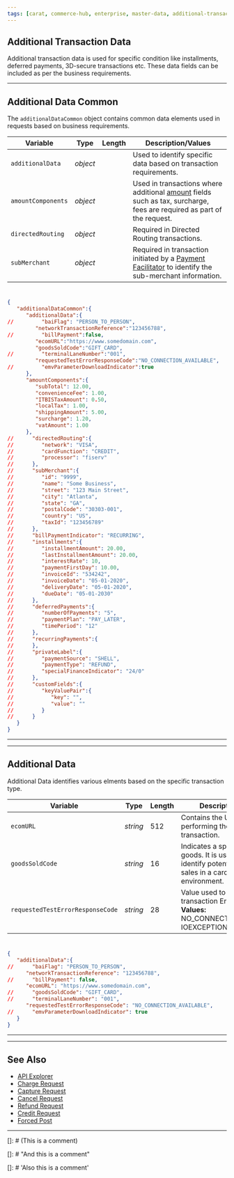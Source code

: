 ```yaml
---
tags: [carat, commerce-hub, enterprise, master-data, additional-transaction-data]
---
```


## Additional Transaction Data

Additional transaction data is used for specific condition like installments, deferred payments, 3D-secure transactions etc. These data fields can be included as per the business requirements.

---

## Additional Data Common

The `additionalDataCommon` object contains common data elements used in requests based on business requirements.

<!--
type: tab
title: additionalDataCommon
-->

| Variable | Type | Length | Description/Values |
| -------- | -- | ------------ | ------------------ |
| `additionalData` | *object* | | Used to identify specific data based on transaction requirements. |
| `amountComponents` | *object* | | Used in transactions where additional [amount](?path=docs/Resources/Master-Data/Amount-Components.md) fields such as tax, surcharge, fees are required as part of the request. |
| `directedRouting` | *object* | | Required in Directed Routing transactions. |
| `subMerchant` | *object* | | Required in transaction initiated by a [Payment Facilitator](?path=docs/Resources/Guides/Industry-Verticals/Payment-Faciliator.md) to identify the sub-merchant information. |

<!---
| `billPaymentIndicator` | *string* | 12 | Indicates the type of [bill payment](#bill-payment-indicator). |
| `installments` | *object* | | Used in [installment bill payments](?path=docs/Resources/Guides/Bill-Payments/Installment-Payment.md). |
| `deferredPayments` | *object* | | Used in [defferred bill payments](?path=docs/Resources/Guides/Bill-Payments/Deferred-Payment.md). |
| `recurringPayments` | *object* | | Used in [recurring bill payments](?path=docs/Resources/Guides/Bill-Payments/Recurring-Payment.md). |
| `privateLabel` | *object* | | Used to process [Private Label](?path=docs/Resources/Guides/Payment-Sources/Private-Label.md) payment cards. |
| `customFields` | *array* | | Used to submit merchant custom fields used in terminal processing such as Key Value Pair. |
-->

#

<!--
type: tab
title: JSON Example
-->

```json
{
   "additionalDataCommon":{
      "additionalData":{
//         "baiFlag": "PERSON_TO_PERSON",
         "networkTransactionReference":"123456788",
//         "billPayment":false,
         "ecomURL":"https://www.somedomain.com",
         "goodsSoldCode":"GIFT_CARD",
//         "terminalLaneNumber":"001",
         "requestedTestErrorResponseCode":"NO_CONNECTION_AVAILABLE",
//         "emvParameterDownloadIndicator":true
      },
      "amountComponents":{
         "subTotal": 12.00,
         "convenienceFee": 1.00,
         "ITBISTaxAmount": 0.50,
         "localTax": 1.00,
         "shippingAmount": 5.00,
         "surcharge": 1.20,
         "vatAmount": 1.00
      },
//      "directedRouting":{
//         "network": "VISA",
//         "cardFunction": "CREDIT",
//         "processor": "fiserv"
//      },
//      "subMerchant":{
//         "id": "9999",
//         "name": "Some Business",
//         "street": "123 Main Street",
//         "city": "Atlanta",
//         "state": "GA",
//         "postalCode": "30303-001",
//         "country": "US",
//         "taxId": "123456789"
//      },
//      "billPaymentIndicator": "RECURRING",
//      "installments":{
//         "installmentAmount": 20.00,
//         "lastInstallmentAmount": 20.00,
//         "interestRate": 10,
//         "paymentFirstDay": 10.00,
//         "invoiceId": "534242",
//         "invoiceDate": "05-01-2020",
//         "deliveryDate": "05-01-2020",
//         "dueDate": "05-01-2030"
//      },
//      "deferredPayments":{
//         "numberOfPayments": "5",
//         "paymentPlan": "PAY_LATER",
//         "timePeriod": "12"
//      },
//      "recurringPayments":{    
//      },
//      "privateLabel":{
//         "paymentSource": "SHELL",
//         "paymentType": "REFUND",
//         "specialFinanceIndicator": "24/0"
//      },
//      "customFields":{
//         "keyValuePair":{
//            "key": "",
//            "value": ""
//         }
//      }
   }
}
```

<!-- type: tab-end -->

---

<!---
#### Bill Payment Indicator

| Value | Description |
| ----- | ----- |
| *SINGLE* | Single charge not for recurring services or installment plan. |
| *DEFERRED* | A charge for an order with a delayed payment for a specified amount of time. |
| *INSTALLMENT* | Single purchase where the cardholder is billed (charged) in installments. |
| *RECURRING* | Agreement where charges will occur on a periodic basis (e.g. subscriptions). |
-->

---

## Additional Data

Additional Data identifies various elments based on the specific transaction type.

<!--
type: tab
title: additionalData
-->

| Variable | Type | Length | Description/Values |
| ----- | ----- | ----- | ----- |
| `ecomURL` | *string* | 512 | Contains the URL of the site performing the Ecommerce transaction. |
| `goodsSoldCode` | *string* | 16 | Indicates a specific type of goods. It is used to help identify potentially fraudulent sales in a card present environment. |
| `requestedTestErrorResponseCode` | *string* | 28 | Value used to test/replicate a transaction Error. **Valid Values:** NO_CONNECTION_AVAILABLE, IOEXCEPTION_RECEIVED.|

<!---
| `baiFlag` | *string* | 31 | Visa required [Business Application Identifier](#business-application-identifier) (BAI) used to identify the intended use of a [disbursement](?path=docs/Resources/Guides/Disbursement.md). |
| `billPayment` | *boolean* | | Identifies a [bill payment](docs/Resources/Guides/Bill-Payments/Bill-Payments.md) transaction. |
| `terminalLaneNumber` | *string* | 16 | Terminal Lane Number. |
| `emvParameterDownloadIndicator` | *string* | | Indicator if EMV Parameter has to be downloaded, sent as part of Auth/Sale Response.|
-->

#

<!--
type: tab
title: JSON Example
-->

```json
{
   "additionalData":{
//      "baiFlag": "PERSON_TO_PERSON",
      "networkTransactionReference": "123456788",
//      "billPayment": false,
      "ecomURL": "https://www.somedomain.com",
//      "goodsSoldCode": "GIFT_CARD",
//      "terminalLaneNumber": "001",
      "requestedTestErrorResponseCode": "NO_CONNECTION_AVAILABLE",
//      "emvParameterDownloadIndicator": true
   }
}
```

<!-- type: tab-end -->

---

<!---
#### Business Application Identifier

The BAI determines the data carried in the message, the limits and economics that may apply to the transaction, and may be used by the sending and/or receiving issuer to make an authorization decision.

| Value | Description |
| ----- | ----- |
| *PERSON_TO_PERSON* | Person to person initiated. |
| *PERSON_TO_PERSON_BANK_INITIATED* | Person to person bank initiated. |
| *BUSINESS_TO_BUSINESS* | Business to business initiated. |
| *DIGITAL_WALLET* | Digital Wallet transfer. |
| *ACCOUNT_TO_ACCOUNT* | Account to account transfer. |
| *TOP_OFF* | Account top off or reload. |
| *ACCOUNT_VERIFICATION* | [Account verification](?path=docs/Resources/API-Documents/Payments_VAS/Verification.md) or $0.00 auth. |
| *FUNDS_TRANSFER* | Funds Transfer. |
| *DISBURSEMENT* | Funds disbursement or payout. |
| *GAMBLING_PAYOUT* | Gambling payout non-online. |
| *GAMBLING_PAYOUT_ONLINE* | Online gambling payout. |
-->

---

## See Also

- [API Explorer](../api/?type=post&path=/payments/v1/charges)
- [Charge Request](?path=docs/Resources/API-Documents/Payments/Charges.md)
- [Capture Request](?path=docs/Resources/API-Documents/Payments/Capture.md)
- [Cancel Request](?path=docs/Resources/API-Documents/Payments/Cancel.md)
- [Refund Request](?path=docs/Resources/API-Documents/Payments/Refund.md)
- [Credit Request](?path=docs/Resources/API-Documents/Payments/Credit.md)
- [Forced Post](?path=docs/Resources/API-Documents/Payments/Forced.md)

---

[]: # (This is a comment)

[]: # "And this is a comment"

[]: # 'Also this is a comment'

[//]: # (Yet another comment)

[comment]: # (Still another comment)